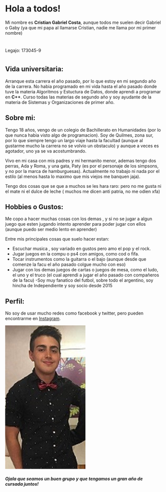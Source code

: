# Hola a todos! 
Mi nombre es **Cristian Gabriel Costa**, aunque todos me suelen decir Gabriel o Gaby (ya que mi papa al llamarse Cristian, nadie me llama por mi primer nombre)
#
Legajo: 173045-9
#
## Vida universitaria:
Arranque esta carrera el año pasado, por lo que estoy en mi segundo año de la carrera. No habia programado en mi vida hasta el año pasado donde tuve la materia Algoritmos y Estuctura de Datos, donde aprendi a programar en **C++**.
Curso todas las materias de segundo año y soy ayudante de la materia de Sistemas y Organizaciones de primer año.
## Sobre mi:
Tengo 18 años, vengo de un colegio de Bachillerato en Humanidades (por lo que nunca habia visto algo de programacion).
Soy de Quilmes, zona sur, por lo que siempre tengo un largo viaje hasta la facultad (aunque al gustarme mucho la carrera no se volvio un obstaculo) y aunque a veces es agotador, uno ya se va acostumbrando.

Vivo en mi casa con mis padres y mi hermanito menor, ademas tengo dos  perras, Ada y Roma, y una gata, Paty (es por el personaje de los simpsons, y no por la marca de hamburguesas). Actualmente no trabajo ni nada por el estilo (al menos hasta lo maximo que mis viejos me banquen jaja).

Tengo dos cosas que se que a muchos se les hara raro: pero no me gusta ni el mate ni el dulce de leche ( muchos me dicen anti patria, no me odien xfa)

##  Hobbies o Gustos:
Me copo a hacer muchas cosas con los demas , y si no se jugar a algun juego que esten jugando intento aprender para poder jugar con ellos (aunque puedo ser medio lento en aprender)

Entre mis principales cosas que suelo hacer estan:

- Escuchar musica , soy variado en gustos pero amo el pop y el rock.
- Jugar juegos en la compu o ps4 con amigos, como cod o fifa.
- Tocar instrumentos como la guitarra o el bajo (aunque desde que comenze la facu el año pasado colgue mucho con eso)
-  Jugar con los demas juegos de cartas o juegos de mesa, como el ludo, el uno y el truco (el cual aprendi a jugar el año pasado con compañeros de la facu)
-Soy muy fanatico del futbol, sobre todo el argentino, soy hincha de Independiente y soy socio desde 2015

## Perfil:

No soy de usar mucho redes como facebook y twitter, pero pueden encontrarme en [Instagram](https://www.instagram.com/gabycosta04/?hl=es-la).

![Im](imagen3.jpg "Una foto vieja pero la mas formal que tengo a mano")

##### Ojala que seamos un buen grupo y que  tengamos un gran año de cursada juntos!
